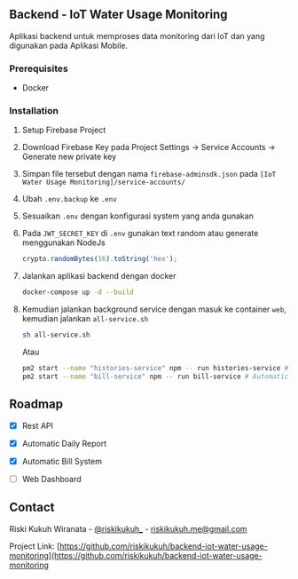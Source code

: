 ## Backend - IoT Water Usage Monitoring

Aplikasi backend untuk memproses data monitoring dari IoT dan yang digunakan pada Aplikasi Mobile.

### Prerequisites

- Docker



### Installation	

1. Setup Firebase Project
2. Download Firebase Key pada Project Settings → Service Accounts → Generate new private key
3. Simpan file tersebut dengan nama `firebase-adminsdk.json` pada `[IoT Water Usage Monitoring]/service-accounts/`

4. Ubah `.env.backup` ke `.env`

5. Sesuaikan `.env` dengan konfigurasi system yang anda gunakan

6. Pada `JWT_SECRET_KEY` di `.env`  gunakan text random atau generate menggunakan NodeJs 

   ```js
   crypto.randomBytes(16).toString('hex');
   ```

7. Jalankan aplikasi backend dengan docker

   ```bash
   docker-compose up -d --build 
   ```

8. Kemudian jalankan background service dengan masuk ke container `web`, kemudian jalankan `all-service.sh`

   ```bash
   sh all-service.sh
   ```

   Atau

   ```bash
   pm2 start --name "histories-service" npm -- run histories-service # History Daily Report
   pm2 start --name "bill-service" npm -- run bill-service # Automatic Bill System
   ```

   



## Roadmap

- [x] Rest API
- [x] Automatic Daily Report
- [x] Automatic Bill System
- [ ] Web Dashboard



## Contact

Riski Kukuh Wiranata - [@riskikukuh_](https://twitter.com/riskikukuh_) - <a href="mailto:riskikukuh.me@gmail.com">riskikukuh.me@gmail.com</a>

Project Link: [https://github.com/riskikukuh/backend-iot-water-usage-monitoring](https://github.com/riskikukuh/backend-iot-water-usage-monitoring
